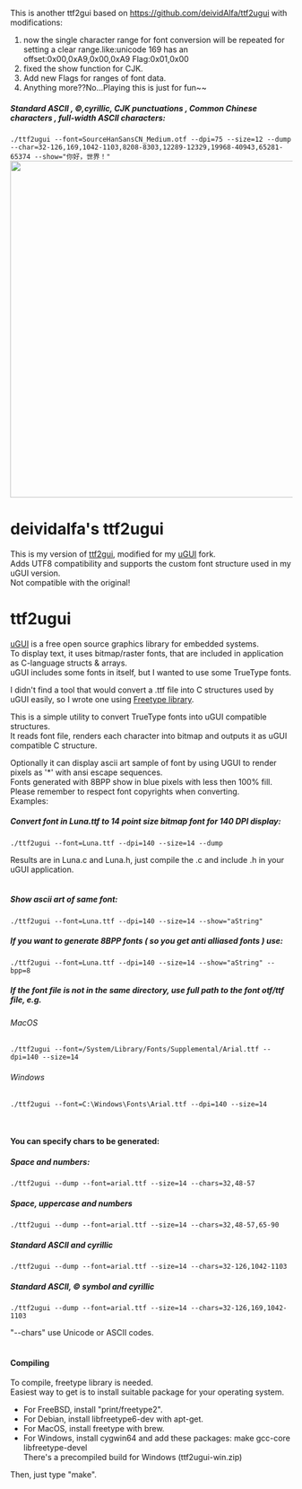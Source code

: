 This is another ttf2gui based on https://github.com/deividAlfa/ttf2ugui with modifications:

1. now the single character range for font conversion will be repeated for setting a clear range.like:unicode 169 has an offset:0x00,0xA9,0x00,0xA9 Flag:0x01,0x00
2. fixed the show function for CJK.
3. Add new Flags for ranges of font data.
4. Anything more??No...Playing this is just for fun~~

##### Standard ASCII , ©,cyrillic, CJK punctuations , Common Chinese characters , full-width ASCII characters:<br>
```./ttf2ugui --font=SourceHanSansCN_Medium.otf --dpi=75 --size=12 --dump --char=32-126,169,1042-1103,8208-8303,12289-12329,19968-40943,65281-65374 --show="你好，世界！"```   
<img src="./ttf2ugui.png" width="600">



deividalfa's ttf2ugui
========
This is my version of [ttf2gui](https://github.com/AriZuu/ttf2ugui), modified for my [uGUI](https://github.com/deividalfa/UGUI) fork.<br>
Adds UTF8 compatibility and supports the custom font structure used in my uGUI version.<br>
Not compatible with the original!<br>

ttf2ugui
========

[uGUI][1] is a free open source graphics library for embedded systems.<br>
To display text, it uses bitmap/raster fonts, that are included in application as C-language structs & arrays.<br>
uGUI includes some fonts in itself, but I wanted to use some TrueType fonts.<br>

I didn't find a tool that would convert a .ttf file into C structures used by uGUI easily, so I wrote one using [Freetype library][2].<br>

This is a simple utility to convert TrueType fonts into uGUI compatible structures.<br>
It reads font file, renders each character into bitmap and outputs it as uGUI compatible C structure.<br>

Optionally it can display ascii art sample of font by using UGUI to render pixels as '*' with ansi escape sequences.<br>
Fonts generated with 8BPP show in blue pixels with less then 100% fill.<br>
Please remember to respect font copyrights when converting.<br>
Examples:<br>

##### Convert font in Luna.ttf to 14 point size bitmap font for 140 DPI display:<br>
```./ttf2ugui --font=Luna.ttf --dpi=140 --size=14 --dump```

Results are in Luna.c and Luna.h, just compile the .c and include .h in your uGUI application.<br><br>

##### Show ascii art of same font:<br>
```./ttf2ugui --font=Luna.ttf --dpi=140 --size=14 --show="aString"```

##### If you want to generate 8BPP fonts ( so you get anti alliased fonts ) use:<br>
```./ttf2ugui --font=Luna.ttf --dpi=140 --size=14 --show="aString" --bpp=8```

##### If the font file is not in the same directory, use full path to the font otf/ttf file, e.g.<br>
###### MacOS

```./ttf2ugui --font=/System/Library/Fonts/Supplemental/Arial.ttf --dpi=140 --size=14```

###### Windows

```./ttf2ugui --font=C:\Windows\Fonts\Arial.ttf --dpi=140 --size=14```

<br>

#### You can specify chars to be generated:
##### Space and numbers:<br>
```./ttf2ugui --dump --font=arial.ttf --size=14 --chars=32,48-57```

##### Space, uppercase and numbers<br>
```./ttf2ugui --dump --font=arial.ttf --size=14 --chars=32,48-57,65-90```

##### Standard ASCII and cyrillic<br>
```./ttf2ugui --dump --font=arial.ttf --size=14 --chars=32-126,1042-1103```

##### Standard ASCII, © symbol and cyrillic<br>
```./ttf2ugui --dump --font=arial.ttf --size=14 --chars=32-126,169,1042-1103```

"--chars" use Unicode or ASCII codes.<br>
<br>

#### Compiling
To compile, freetype library is needed.<br>
Easiest way to get is to install suitable package for your operating system.<br>

- For FreeBSD, install "print/freetype2".<br>
- For Debian, install libfreetype6-dev with apt-get.<br>
- For MacOS, install freetype with brew.<br>
- For Windows, install cygwin64 and add these packages: make gcc-core libfreetype-devel<br>
There's a precompiled build for Windows (ttf2ugui-win.zip)<br>

Then, just type "make".<br>

[1]: http://www.embeddedlightning.com/ugui/
[2]: http://freetype.org/
